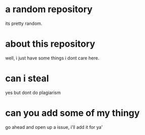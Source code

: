 # a random repository
its pretty random.
# about this repository
well, i just have some things i dont care here.
# can i steal
yes but dont do plagiarism
# can you add some of my thingy
go ahead and open up a issue, i'll add it for ya'
